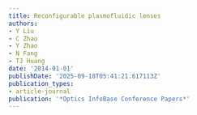 ```yaml
---
title: Reconfigurable plasmofluidic lenses
authors:
- Y Liu
- C Zhao
- Y Zhao
- N Fang
- TJ Huang
date: '2014-01-01'
publishDate: '2025-09-18T05:41:21.617113Z'
publication_types:
- article-journal
publication: '*Optics InfoBase Conference Papers*'
---
```

